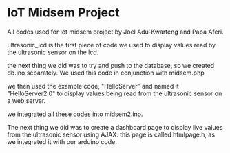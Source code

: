  # IoT Midsem Project

All codes used for iot midsem project by Joel Adu-Kwarteng and Papa Aferi.

ultrasonic_lcd is the first piece of code we used to display values read by the ultrasonic sensor on the lcd.

the next thing we did was to try and push to the database, so we created db.ino separately. We used this code in conjunction with midsem.php

we then used the example code, "HelloServer" and named it "HelloServer2.0" to display values being read from the ultrasonic sensor on a web server.

we integrated all these codes into midsem2.ino.

The next thing we did was to create a dashboard page to display live values from the ultrasonic sensor using AJAX. this page is called htmlpage.h, as we integrated it with our arduino code.
